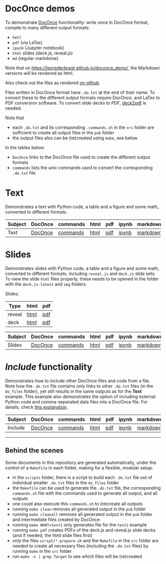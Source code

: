 # DocOnce demos

To demonstrate [DocOnce](https://github.com/doconce/doconce) functionality:
write once in DocOnce format, compile to many different output formats:

* `hmtl`
* `pdf` (via LaTex)
* `ipynb` (Jupyter notebook)
* `html` slides (deck.js, reveal.js)
* `md` (regular markdonw)

Note that on <https://lexnederbragt.github.io/doconce_demo/>, the Markdown versions will be rendered as html.

Also check out the files as rendered [on github](https://github.com/lexnederbragt/doconce_demo).

Files written in DocOnce format have `.do.txt` at the end of their name.
To convert these to the different output formats
require DocOnce, and LaTex to PDF conversion software.
To convert slide decks to PDF, [deck2pdf](https://github.com/melix/deck2pdf) is needed.

Note that
* each `.do.txt` and its corresponding `.commands.sh` in the `src` folder are sufficient to create all output files in the `pub` folder
* the output files also can be (re)created using `make`, see below

In the tables below:

* `DocOnce` links to the DocOnce file used to create the different output formats
* `commands` lists the unix commands used to convert the corresponding `.do.txt` file

# Text

Demonstrates a text with Python code, a table and a figure and some math, converted to different formats.

|Subject|DocOnce|commands|html|pdf|ipynb|markdown|
|-------|-------|--------|----|---|-----|--------|
|Text|[DocOnce](src/text1.do.txt)|[commands](pub/text1.commands.sh)|[html](pub/text1.html)|[pdf](pub/text1.pdf)|[ipynb](pub/text1.ipynb)|[markdown](pub/text1.md)|

# Slides

Demonstrates slides with Python code, a table and a figure and some math, converted to different formats, including `reveal.js` and `deck.js` slide sets.
To view the slide `html` files properly, these needs to be opened in the folder with the `deck.js-latest` and `img` folders.

Slides:  

|Type  |html|pdf|
|------|----|---|
|reveal|[html](pub/slide1.reveal.html)|[pdf](pub/slide1.reveal.pdf)|
|deck  |[html](pub/slide1.deck.html)|[pdf](pub/slide1.deck.pdf)

|Subject|DocOnce|commands|html|pdf|ipynb|markdown|
|-------|-------|--------|----|---|-----|--------|
|Slides|[DocOnce](src/slide1.do.txt)|[commands](pub/slide1.commands.sh)|[html](pub/slide1.html)|[pdf](pub/slide1.pdf)|[ipynb](pub/slide1.ipynb)|[markdown](pub/slide1.md)|


# *Include* functionality

Demonstrates how to include other DocOnce files and code from a file. Note how the `.do.txt` file contains only links to other `.do.txt` files (in the `do_files` folder), yet still results in the same outputs as for the **Text** example.
This example also demonstrates the option of including external Python code and comma-separated data files into a DocOnce file. For details, check [this explanation](src/include.README.md).


|Subject|DocOnce|commands|html|pdf|ipynb|markdown|
|-------|-------|--------|----|---|-----|--------|
|Include|[DocOnce](src/include1.do.txt)|[commands](pub/include1.commands.sh)|[html](pub/include1.html)|[pdf](pub/include1.pdf)|[ipynb](pub/include1.ipynb)|[markdown](pub/include1.md)|

-----
## Behind the scenes

Some documents in this repository are generated automatically, under the control of a `Makefile` in each folder, making for a flexible, modular setup:

* in the `scripts` folder, there is a script to build each `.do.txt` file out of individual smaller `.do.txt` files in the `do_files` folder
* the `Makefile` can be used to generate the `.do.txt` file, the corresponding `commands.sh` file with the commands used to generate all output, and all outputs
* one could also execute this `commands.sh` to (re)create all outputs
* running `make clean` removes all generated output in the `pub` folder
* running `make cleanall` removes all generated output in the `pub` folder and intermediate files created by DocOnce
* running `make WHAT=text1` only generates file for the `text1` example
* running `make pdf` creates PDFs of the deck.js and reveal.js slide decks (and if needed, the html slide files first)
* *only* the files `script/*.prepare.sh` and the `Makefile` in the `src` folder are needed to create all necessary files (including the `.do.txt` files) by running `make` in the `src` folder
* run `make -n | grep Target` to see which files will be (re)created
